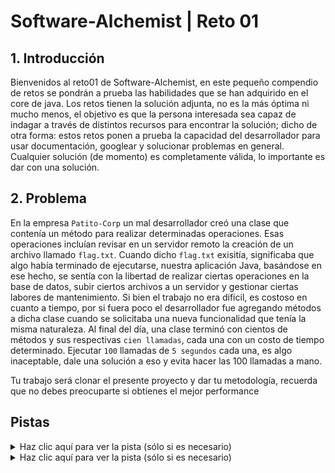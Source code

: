 # Software-Alchemist | Reto 01

## 1. Introducción

Bienvenidos al reto01 de Software-Alchemist, en este pequeño compendio de retos se pondrán a prueba las habilidades que se han adquirido en el core de java. Los retos tienen la solución adjunta, no es la más óptima ni mucho menos, el objetivo es que la persona interesada sea capaz de indagar a través de distintos recursos para encontrar la solución; dicho de otra forma: estos retos ponen a prueba la capacidad del desarrollador para usar documentación, googlear y solucionar problemas en general. Cualquier solución (de momento) es completamente válida, lo importante es dar con una solución.

## 2. Problema

En la empresa `Patito-Corp` un mal desarrollador creó una clase que contenía un método para realizar determinadas operaciones. Esas operaciones incluían revisar en un servidor remoto la creación de un archivo llamado `flag.txt`. Cuando dicho `flag.txt` exisitía, significaba que algo había terminado de ejecutarse, nuestra aplicación Java, basándose en ese hecho, se sentía con la libertad de realizar ciertas operaciones en la base de datos, subir ciertos archivos a un servidor y gestionar ciertas labores de mantenimiento. Si bien el trabajo no era difícil, es costoso en cuanto a tiempo, por si fuera poco el desarrollador fue agregando métodos a dicha clase cuando se solicitaba una nueva funcionalidad que tenía la misma naturaleza. Al final del día, una clase terminó con cientos de métodos y sus respectivas `cien llamadas`, cada una con un costo de tiempo determinado. Ejecutar `100` llamadas de `5 segundos` cada una, es algo inaceptable, dale una solución a eso y evita hacer las 100 llamadas a mano.

Tu trabajo será clonar el presente proyecto y dar tu metodología, recuerda que no debes preocuparte si obtienes el mejor performance 

## Pistas
<details>
  <summary>Haz clic aquí para ver la pista (sólo si es necesario)</summary>
  Utiliza reflexión para hacer las llamadas de forma dinámica.
</details>

<details>
  <summary>Haz clic aquí para ver la pista (sólo si es necesario)</summary>
  Hacer 100 llamadas de 5 segundos es una tarea monstruosa, hablamos de una jornada laboral entera, utiliza threads (asume que el servidor es capaz de recibir esas 100 peticiones), dicho de otra forma: con reflexión obtenderás los 100 métodos, luego con 100 threads ejecuta las 100 tareas.
</details>